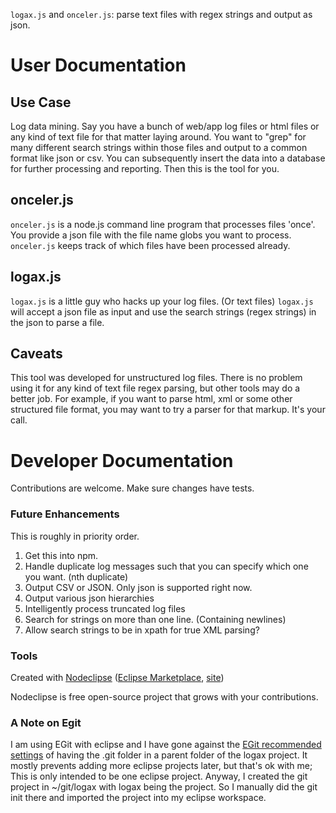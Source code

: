 `logax.js` and `onceler.js`: parse text files with regex strings and output as json.

# User Documentation

## Use Case
Log data mining.  Say you have a bunch of web/app log files or html files or any kind of 
text file for that matter laying around.
You want to "grep" for many different search strings within those files and output to 
a common format like json or csv.  You can subsequently insert the data into a database
for further processing and reporting.  Then this is the tool for you.

## onceler.js
`onceler.js` is a node.js command line program that processes files 'once'.  You provide
a json file with the file name globs you want to process.  `onceler.js` keeps track of 
which files have been processed already.

## logax.js
`logax.js` is a little guy who hacks up your log files.  (Or text files)  `logax.js` will
accept a json file as input and use the search strings (regex strings) in the json
to parse a file.

## Caveats
This tool was developed for unstructured log files.  There is no problem using it
for any kind of text file regex parsing, but other tools may do a better job.  For
example, if you want to parse html, xml or some other structured file format, you
may want to try a parser for that markup.  It's your call.

# Developer Documentation

Contributions are welcome.  Make sure changes have tests.

### Future Enhancements
This is roughly in priority order.

1. Get this into npm.
1. Handle duplicate log messages such that you can specify which one you want.  (nth duplicate)
1. Output CSV or JSON.  Only json is supported right now.
1. Output various json hierarchies
1. Intelligently process truncated log files
1. Search for strings on more than one line.  (Containing newlines)
1. Allow search strings to be in xpath for true XML parsing?

### Tools

Created with [Nodeclipse](https://github.com/Nodeclipse/nodeclipse-1)
 ([Eclipse Marketplace](http://marketplace.eclipse.org/content/nodeclipse), [site](http://www.nodeclipse.org))   

Nodeclipse is free open-source project that grows with your contributions.

### A Note on Egit

I am using EGit with eclipse and I have gone against the 
[EGit recommended settings](http://wiki.eclipse.org/EGit/User_Guide#Considerations_for_Git_Repositories_to_be_used_in_Eclipse)
 of having the .git folder in a parent folder of the logax project.  It mostly prevents adding more
eclipse projects later, but that's ok with me;  This is only intended to be one eclipse project.
Anyway, I created the git project in ~/git/logax with logax being the project.  So I manually
did the git init there and imported the project into my eclipse workspace.
